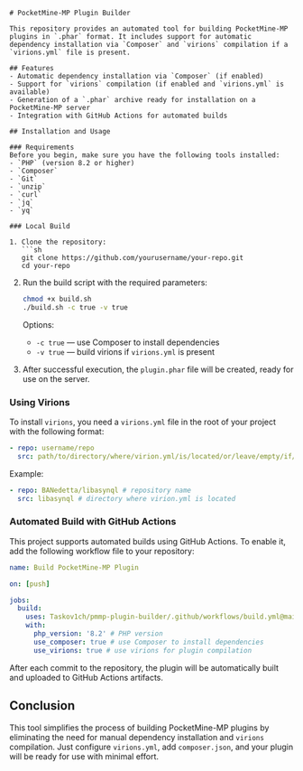 ```
# PocketMine-MP Plugin Builder

This repository provides an automated tool for building PocketMine-MP plugins in `.phar` format. It includes support for automatic dependency installation via `Composer` and `virions` compilation if a `virions.yml` file is present.

## Features
- Automatic dependency installation via `Composer` (if enabled)
- Support for `virions` compilation (if enabled and `virions.yml` is available)
- Generation of a `.phar` archive ready for installation on a PocketMine-MP server
- Integration with GitHub Actions for automated builds

## Installation and Usage

### Requirements
Before you begin, make sure you have the following tools installed:
- `PHP` (version 8.2 or higher)
- `Composer`
- `Git`
- `unzip`
- `curl`
- `jq`
- `yq`

### Local Build

1. Clone the repository:
   ```sh
   git clone https://github.com/yourusername/your-repo.git
   cd your-repo
   ```

2. Run the build script with the required parameters:
   ```sh
   chmod +x build.sh
   ./build.sh -c true -v true
   ```

   Options:
   - `-c true` — use Composer to install dependencies
   - `-v true` — build virions if `virions.yml` is present

3. After successful execution, the `plugin.phar` file will be created, ready for use on the server.

### Using Virions
To install `virions`, you need a `virions.yml` file in the root of your project with the following format:
```yaml
- repo: username/repo
  src: path/to/directory/where/virion.yml/is/located/or/leave/empty/if/virion.yml/is/in/the/root
```
Example:
```yaml
- repo: BANedetta/libasynql # repository name
  src: libasynql # directory where virion.yml is located
```

### Automated Build with GitHub Actions

This project supports automated builds using GitHub Actions. To enable it, add the following workflow file to your repository:
```yaml
name: Build PocketMine-MP Plugin

on: [push]

jobs:
  build:
    uses: Taskov1ch/pmmp-plugin-builder/.github/workflows/build.yml@main # reference to the reusable workflow
    with:
      php_version: '8.2' # PHP version
      use_composer: true # use Composer to install dependencies
      use_virions: true # use virions for plugin compilation
```
After each commit to the repository, the plugin will be automatically built and uploaded to GitHub Actions artifacts.

## Conclusion
This tool simplifies the process of building PocketMine-MP plugins by eliminating the need for manual dependency installation and `virions` compilation. Just configure `virions.yml`, add `composer.json`, and your plugin will be ready for use with minimal effort.
```